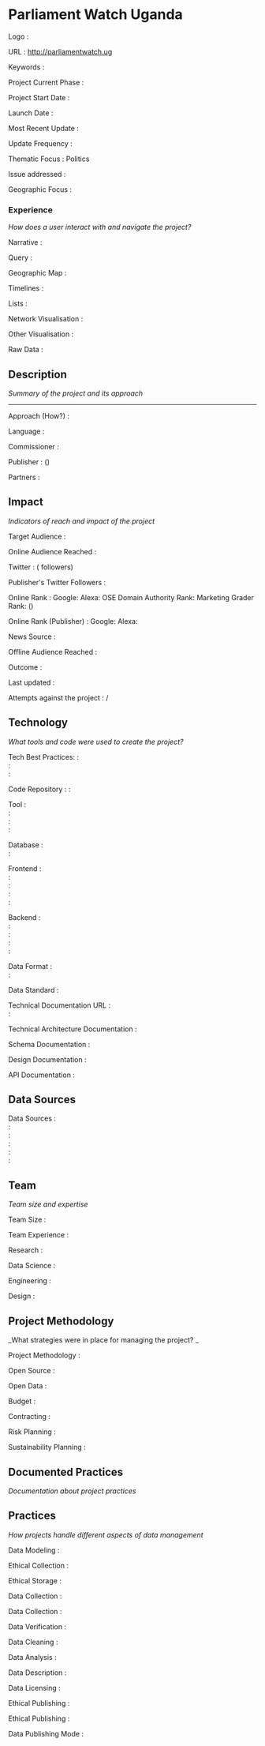 # Parliament Watch Uganda



Logo
:   ![]()



URL
:   http://parliamentwatch.ug


Keywords
:   



Project Current Phase
:   

    

Project Start Date
:   



Launch Date
:   



Most Recent Update
:   



Update Frequency
:   



Thematic Focus
:   Politics



Issue addressed
:   



Geographic Focus
:   


### Experience

_How does a user interact with and navigate the project?_

Narrative
:    

Query
:    

Geographic Map
:     

Timelines
:    

Lists
:    

Network Visualisation
:   

Other Visualisation
:   

Raw Data 
:   

## Description

_Summary of the project and its approach_

____


Approach (How?)
:   



Language
:   



Commissioner
:   



Publisher
:    ()



Partners
:   


## Impact

_Indicators of reach and impact of the project_


Target Audience
:   



Online Audience Reached
:   



Twitter
:    ( followers)



Publisher's Twitter Followers
:   



Online Rank
:    Google:      Alexa:     OSE Domain Authority Rank:    Marketing Grader Rank:    ()


Online Rank (Publisher)
:    Google:     Alexa:   



News Source
:   



Offline Audience Reached
:   



Outcome
:   



Last updated
:   


Attempts against the project
:     / 


## Technology

_What tools and code were used to create the project?_

Tech Best Practices:
:    
:     
:    

Code Repository
:   []()
:   []()

Tool
:   
:   
:   
:   

Database
:   
:   

Frontend
:   
:   
:   
:   
:   

Backend
:   
:   
:   
:   
:   

Data Format
:   
:   

Data Standard
:   

Technical Documentation URL
:   
:   

Technical Architecture Documentation
:   

Schema Documentation
:   

Design Documentation
:   

API Documentation
:   


## Data Sources

Data Sources
:   
:   
:   
:   
:   
:   

## Team

_Team size and expertise_

Team Size
:   



Team Experience
:    

Research
:    

Data Science
:    

Engineering
:    

Design
:   


## Project Methodology

_What strategies were in place for managing the project? _

Project Methodology
:   



Open Source
:   



Open Data
:   



Budget
:   


Contracting
:   



Risk Planning
:   



Sustainability Planning
:   


## Documented Practices

_Documentation about project practices_

 
 

 


 



## Practices

_How projects handle different aspects of data management_


Data Modeling
:   



Ethical Collection
:   



Ethical Storage
:   



Data Collection
:   



Data Collection
:   



Data Verification
:   



Data Cleaning
:   



Data Analysis
:   



Data Description
:   



Data Licensing
:   



Ethical Publishing
:   



Ethical Publishing
:   



Data Publishing Mode
:   
